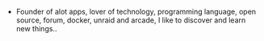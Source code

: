 - Founder of alot apps, lover of technology, programming language, open source, forum, docker, unraid and arcade, I like to discover and learn new things..
  <br>























































































































































































































































































































































































































































